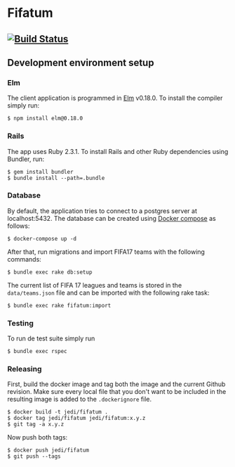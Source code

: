 # Fifatum

[![Build Status](https://travis-ci.org/juanedi/fifatum.svg?branch=master)](https://travis-ci.org/juanedi/fifatum)
---

## Development environment setup

### Elm

The client application is programmed in [Elm](http://elm-lang.org/) v0.18.0. To install the compiler simply run:

```
$ npm install elm@0.18.0
```

### Rails

The app uses Ruby 2.3.1. To install Rails and other Ruby dependencies using Bundler, run:

```
$ gem install bundler
$ bundle install --path=.bundle
```

### Database

By default, the application tries to connect to a postgres server at localhost:5432. The database can be created using [Docker compose](https://docs.docker.com/compose/) as follows:

```
$ docker-compose up -d
```

After that, run migrations and import FIFA17 teams with the following commands:

```
$ bundle exec rake db:setup
```

The current list of FIFA 17 leagues and teams is stored in the `data/teams.json`
file and can be imported with the following rake task:

```
$ bundle exec rake fifatum:import
```

### Testing

To run de test suite simply run

```
$ bundle exec rspec
```

### Releasing

First, build the docker image and tag both the image and the current Github revision. Make sure every local file that you don't want to be included in the resulting image is added to the `.dockerignore` file.

```
$ docker build -t jedi/fifatum .
$ docker tag jedi/fifatum jedi/fifatum:x.y.z
$ git tag -a x.y.z
```

Now push both tags:

```
$ docker push jedi/fifatum
$ git push --tags
```
